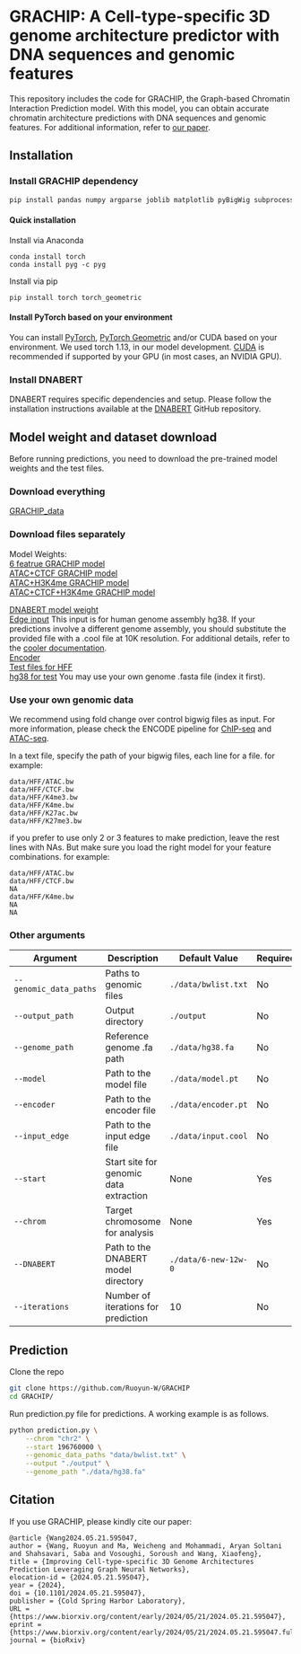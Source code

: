 # GRACHIP: A Cell-type-specific 3D genome architecture predictor with DNA sequences and genomic features

This repository includes the code for GRACHIP, the Graph-based Chromatin Interaction Prediction model. With this model, you can obtain accurate chromatin architecture predictions with DNA sequences and genomic features. For additional information, refer to [our paper]().

## Installation

### Install GRACHIP dependency

``` bash
pip install pandas numpy argparse joblib matplotlib pyBigWig subprocess pyfaidx cooler
```

#### Quick installation

Install via Anaconda

    conda install torch
    conda install pyg -c pyg

Install via pip

    pip install torch torch_geometric

#### Install PyTorch based on your environment

You can install [PyTorch](https://pytorch.org/), [PyTorch Geometric](https://pytorch-geometric.readthedocs.io/en/latest/install/installation.html) and/or CUDA based on your environment. We used torch 1.13, in our model development. [CUDA](https://developer.nvidia.com/cuda-12-1-0-download-archive?target_os=Linux&target_arch=x86_64&Distribution=Ubuntu&target_version=22.04&target_type=deb_local) is recommended if supported by your GPU (in most cases, an NVIDIA GPU).

### Install DNABERT

DNABERT requires specific dependencies and setup. Please follow the installation instructions available at the [DNABERT](https://github.com/jerryji1993/DNABERT?tab=readme-ov-file) GitHub repository.

## Model weight and dataset download

Before running predictions, you need to download the pre-trained model weights and the test files.

### Download everything

[GRACHIP_data](https://drive.google.com/file/d/1Tvw17uN78lYvYoxcn9jI7jYQc7tsy1Qs/view?usp=drive_link)

### Download files separately

Model Weights:\
[6 featrue GRACHIP model](https://drive.google.com/file/d/1arfUbXBbubKxNxBseJRQHTm7MDqv59Pc/view?usp=drive_link)\
[ATAC+CTCF GRACHIP model](https://drive.google.com/file/d/1PjCMITIc_wkAgBlJ-s--IC-LVTku30LU/view?usp=drive_link)\
[ATAC+H3K4me GRACHIP model](https://drive.google.com/file/d/1KoKNocbhwcwUDJQSrYbS_XcO2F13PyaH/view?usp=drive_link)\
[ATAC+CTCF+H3K4me GRACHIP model](https://drive.google.com/file/d/1mGYFSjpV1r0_fUHuzeQPLZxSIAc4EeF0/view?usp=drive_link)

[DNABERT model weight](https://drive.google.com/file/d/1BJjqb5Dl2lNMg2warsFQ0-Xvn1xxfFXC/view?usp=sharing)\
[Edge input](https://drive.google.com/file/d/1QJIcx7bzNpT5kCleLD05Rsgq0R4O2CAE/view?usp=drive_link) This input is for human genome assembly hg38. If your predictions involve a different genome assembly, you should substitute the provided file with a .cool file at 10K resolution. For additional details, refer to the [cooler documentation](https://cooler.readthedocs.io/en/latest/index.html).\
[Encoder](https://drive.google.com/file/d/1F9u87x0UfwjmGrxG-VK_0uQ3Mo3cIIs6/view?usp=drive_link)\
[Test files for HFF](https://drive.google.com/file/d/1XtHakLFFjGC8a9WNhUXvYDPCB9E8HmaC/view?usp=drive_link)\
[hg38 for test](https://drive.google.com/file/d/1-Gc0RAmpp0zGppF9r24XEBvF1gR9WIni/view?usp=drive_link) You may use your own genome .fasta file (index it first).

### Use your own genomic data

We recommend using fold change over control bigwig files as input. For more information, please check the ENCODE pipeline for [ChIP-seq](https://www.encodeproject.org/chip-seq/transcription_factor/) and [ATAC-seq](https://www.encodeproject.org/atac-seq/). 

In a text file, specify the path of your bigwig files, each line for a file. for example:

    data/HFF/ATAC.bw
    data/HFF/CTCF.bw
    data/HFF/K4me3.bw
    data/HFF/K4me.bw
    data/HFF/K27ac.bw
    data/HFF/K27me3.bw

if you prefer to use only 2 or 3 features to make prediction, leave the rest lines with NAs. But make sure you load the right model for your feature combinations. for example:

    data/HFF/ATAC.bw
    data/HFF/CTCF.bw
    NA
    data/HFF/K4me.bw
    NA
    NA

### Other arguments

| Argument               | Description                            | Default Value        | Required |
|------------------|-------------------|------------------|------------------|
| `--genomic_data_paths` | Paths to genomic files                 | `./data/bwlist.txt`  | No       |
| `--output_path`        | Output directory                       | `./output`           | No       |
| `--genome_path`        | Reference genome .fa path              | `./data/hg38.fa`     | No       |
| `--model`              | Path to the model file                 | `./data/model.pt`    | No       |
| `--encoder`            | Path to the encoder file               | `./data/encoder.pt`  | No       |
| `--input_edge`         | Path to the input edge file            | `./data/input.cool`  | No       |
| `--start`              | Start site for genomic data extraction | None                 | Yes      |
| `--chrom`              | Target chromosome for analysis         | None                 | Yes      |
| `--DNABERT`            | Path to the DNABERT model directory    | `./data/6-new-12w-0` | No       |
| `--iterations`         | Number of iterations for prediction    | 10                   | No       |

## Prediction

Clone the repo
``` bash
git clone https://github.com/Ruoyun-W/GRACHIP
cd GRACHIP/ 
```

Run prediction.py file for predictions. A working example is as follows.

``` bash
python prediction.py \
    --chrom "chr2" \
    --start 196760000 \
    --genomic_data_paths "data/bwlist.txt" \
    --output "./output" \
    --genome_path "./data/hg38.fa" 
```

## Citation

If you use GRACHIP, please kindly cite our paper:

    @article {Wang2024.05.21.595047,
	author = {Wang, Ruoyun and Ma, Weicheng and Mohammadi, Aryan Soltani and Shahsavari, Saba and Vosoughi, Soroush and Wang, Xiaofeng},
	title = {Improving Cell-type-specific 3D Genome Architectures Prediction Leveraging Graph Neural Networks},
	elocation-id = {2024.05.21.595047},
	year = {2024},
	doi = {10.1101/2024.05.21.595047},
	publisher = {Cold Spring Harbor Laboratory},
	URL = {https://www.biorxiv.org/content/early/2024/05/21/2024.05.21.595047},
	eprint = {https://www.biorxiv.org/content/early/2024/05/21/2024.05.21.595047.full.pdf},
	journal = {bioRxiv}

